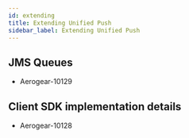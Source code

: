 ```yaml
---
id: extending
title: Extending Unified Push
sidebar_label: Extending Unified Push
---
```


## JMS Queues
 - Aerogear-10129
## Client SDK implementation details
 - Aerogear-10128